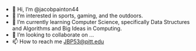 - 👋 Hi, I’m @jacobpainton44
- 👀 I’m interested in sports, gaming, and the outdoors.
- 🌱 I’m currently learning Computer Science, specifically Data Structures and Algorithms and Big Ideas in Computing.
- 💞️ I’m looking to collaborate on ...
- 📫 How to reach me JBP53@pitt.edu

<!---
jacobpainton44/jacobpainton44 is a ✨ special ✨ repository because its `README.md` (this file) appears on your GitHub profile.
You can click the Preview link to take a look at your changes.
--->
